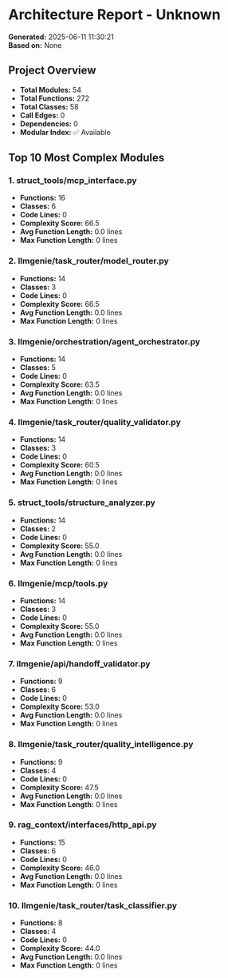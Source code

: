 # Architecture Report - Unknown

**Generated:** 2025-06-11 11:30:21  
**Based on:** None  

## Project Overview

- **Total Modules:** 54
- **Total Functions:** 272
- **Total Classes:** 58
- **Call Edges:** 0
- **Dependencies:** 0
- **Modular Index:** ✅ Available

## Top 10 Most Complex Modules

### 1. struct_tools/mcp_interface.py

- **Functions:** 16
- **Classes:** 6
- **Code Lines:** 0
- **Complexity Score:** 66.5
- **Avg Function Length:** 0.0 lines
- **Max Function Length:** 0 lines

### 2. llmgenie/task_router/model_router.py

- **Functions:** 14
- **Classes:** 3
- **Code Lines:** 0
- **Complexity Score:** 66.5
- **Avg Function Length:** 0.0 lines
- **Max Function Length:** 0 lines

### 3. llmgenie/orchestration/agent_orchestrator.py

- **Functions:** 14
- **Classes:** 5
- **Code Lines:** 0
- **Complexity Score:** 63.5
- **Avg Function Length:** 0.0 lines
- **Max Function Length:** 0 lines

### 4. llmgenie/task_router/quality_validator.py

- **Functions:** 14
- **Classes:** 3
- **Code Lines:** 0
- **Complexity Score:** 60.5
- **Avg Function Length:** 0.0 lines
- **Max Function Length:** 0 lines

### 5. struct_tools/structure_analyzer.py

- **Functions:** 14
- **Classes:** 2
- **Code Lines:** 0
- **Complexity Score:** 55.0
- **Avg Function Length:** 0.0 lines
- **Max Function Length:** 0 lines

### 6. llmgenie/mcp/tools.py

- **Functions:** 14
- **Classes:** 3
- **Code Lines:** 0
- **Complexity Score:** 55.0
- **Avg Function Length:** 0.0 lines
- **Max Function Length:** 0 lines

### 7. llmgenie/api/handoff_validator.py

- **Functions:** 9
- **Classes:** 6
- **Code Lines:** 0
- **Complexity Score:** 53.0
- **Avg Function Length:** 0.0 lines
- **Max Function Length:** 0 lines

### 8. llmgenie/task_router/quality_intelligence.py

- **Functions:** 9
- **Classes:** 4
- **Code Lines:** 0
- **Complexity Score:** 47.5
- **Avg Function Length:** 0.0 lines
- **Max Function Length:** 0 lines

### 9. rag_context/interfaces/http_api.py

- **Functions:** 15
- **Classes:** 6
- **Code Lines:** 0
- **Complexity Score:** 46.0
- **Avg Function Length:** 0.0 lines
- **Max Function Length:** 0 lines

### 10. llmgenie/task_router/task_classifier.py

- **Functions:** 8
- **Classes:** 4
- **Code Lines:** 0
- **Complexity Score:** 44.0
- **Avg Function Length:** 0.0 lines
- **Max Function Length:** 0 lines
